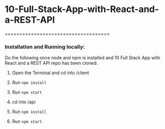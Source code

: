 # 10-Full-Stack-App-with-React-and-a-REST-API


====================================
### **Installation and Running locally:**

Do the following once node and npm is installed and 10 Full Stack App with React and a REST API repo has been cloned:
1. Open the Terminal and cd into /client

2. Run `npm install`

3. Run `npm start`

4. cd into /api

5. Run `npm install`

6. Run `npm start`

